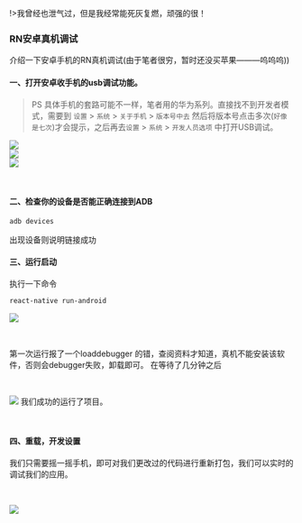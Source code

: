 <!--
 * @Descripttion: 
 * @version: 
 * @Author: suckson
 * @Date: 2019-10-09 17:09:21
 * @LastEditors: suckson
 * @LastEditTime: 2019-10-09 18:38:28
 -->
!>我曾经也泄气过，但是我经常能死灰复燃，顽强的很！

### RN安卓真机调试

介绍一下安卓手机的RN真机调试(由于笔者很穷，暂时还没买苹果———呜呜呜))

#### 一、打开安卓收手机的usb调试功能。
 
> PS 具体手机的套路可能不一样，笔者用的华为系列。直接找不到开发者模式，需要到 `设置` > `系统` > `关于手机` > `版本号中去`
然后将版本号点击多次(`好像是七次`)才会提示，之后再去`设置` > `系统` > `开发人员选项` 中打开USB调试。

<div class="container">
<div class="row">
<div class="col-4">
<img src ="https://suckosn-blog.oss-cn-hangzhou.aliyuncs.com/rn/debugger/1.png">
</div>
<div class="col-4">
<img src ="https://suckosn-blog.oss-cn-hangzhou.aliyuncs.com/rn/debugger/2.png">
</div>
<div class="col-4">
<img src ="https://suckosn-blog.oss-cn-hangzhou.aliyuncs.com/rn/debugger/3.png">
</div>
</div>
</div>

<p>&nbsp;</p>

#### 二、检查你的设备是否能正确连接到ADB

```bash
adb devices
```

出现设备则说明链接成功

#### 三、运行启动

执行一下命令

```bash
react-native run-android
```
<img src ="https://suckosn-blog.oss-cn-hangzhou.aliyuncs.com/rn/debugger/4.png">
<p>&nbsp;</p>

第一次运行报了一个loaddebugger 的错，查阅资料才知道，真机不能安装该软件，否则会debugger失败，卸载即可。
在等待了几分钟之后
<p>&nbsp;</p>
<img src ="https://suckosn-blog.oss-cn-hangzhou.aliyuncs.com/rn/debugger/5.png">
我们成功的运行了项目。
<p>&nbsp;</p>

#### 四、重载，开发设置
 我们只需要摇一摇手机，即可对我们更改过的代码进行重新打包，我们可以实时的调试我们的应用。
 <p>&nbsp;</p>
<img src ="https://suckosn-blog.oss-cn-hangzhou.aliyuncs.com/rn/debugger/6.png">
<p>&nbsp;</p>